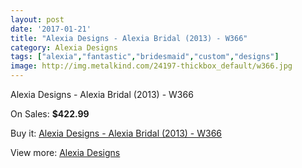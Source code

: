 ```yaml
---
layout: post
date: '2017-01-21'
title: "Alexia Designs - Alexia Bridal (2013) - W366"
category: Alexia Designs
tags: ["alexia","fantastic","bridesmaid","custom","designs"]
image: http://img.metalkind.com/24197-thickbox_default/w366.jpg
---
```

Alexia Designs - Alexia Bridal (2013) - W366

On Sales: **$422.99**
<a href="https://www.metalkind.com/en/alexia-designs/345-w366.html"><amp-img layout="responsive" width="600" height="600" src="//img.metalkind.com/24197-thickbox_default/w366.jpg" alt="Alexia Designs - Alexia Bridal (2013) - W366 0" /></a>
<a href="https://www.metalkind.com/en/alexia-designs/345-w366.html"><amp-img layout="responsive" width="600" height="600" src="//img.metalkind.com/24199-thickbox_default/w366.jpg" alt="Alexia Designs - Alexia Bridal (2013) - W366 1" /></a>

Buy it: [Alexia Designs - Alexia Bridal (2013) - W366](https://www.metalkind.com/en/alexia-designs/345-w366.html "Alexia Designs - Alexia Bridal (2013) - W366")

View more: [Alexia Designs](https://www.metalkind.com/en/7-alexia-designs "Alexia Designs")